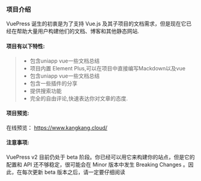 ### 项目介绍

VuePress 诞生的初衷是为了支持 Vue.js 及其子项目的文档需求，但是现在它已经在帮助大量用户构建他们的文档、博客和其他静态网站.

#### 项目有以下特性:

> - 包含uniapp vue一些文档总结
> - 项目内置 Element Plus,可以在项目中直接编写Mackdown以及vue
> - 包含uniapp vue一些文档总结
> - 包含一些插件的分享
> - 提供搜索功能
> - 完全的自由评论,快速表达你对文章的态度.

#### 项目预览:

在线预览： https://www.kangkang.cloud/

#### 注意事项:

VuePress v2 目前仍处于 beta 阶段。你已经可以用它来构建你的站点，但是它的配置和 API 还不够稳定，很可能会在 Minor 版本中发生 Breaking Changes 。因此，在每次更新 beta 版本之后，请一定要仔细阅读
